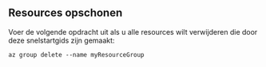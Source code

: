 ## <a name="clean-up-resources"></a>Resources opschonen

Voer de volgende opdracht uit als u alle resources wilt verwijderen die door deze snelstartgids zijn gemaakt:

```azurecli
az group delete --name myResourceGroup
```